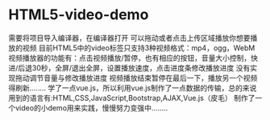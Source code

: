 # HTML5-video-demo
需要将项目导入编译器，在编译器打开 可以拖动或者点击上传区域播放你想要播放的视频 目前HTML5中的video标签只支持3种视频格式：mp4，ogg，WebM 视频播放器的功能有：点击视频播放/暂停，也有相应的按钮，音量大小控制，快进/后退30秒，全屏/退出全屏，设置播放速度，点击进度条修改播放进度 没有实现拖动调节音量与修改播放进度 视频播放结束暂停在最后一下，播放另一个视频得刷新........ 学了一点vue.js，所以利用vue.js制作了一点数据的传输，总的来说用到的语言有:HTML,CSS,JavaScript,Bootstrap,AJAX,Vue.js（皮毛） 制作了一个video的小demo用来实践，慢慢努力变强中........
